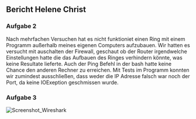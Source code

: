 ## Bericht Helene Christ

### Aufgabe 2
Nach mehrfachen Versuchen hat es nicht funktioniet einen Ring mit einem Programm außerhalb meines eigenen Computers aufzubauen. 
Wir hatten es versucht mit auschalten der Firewall, geschaut ob der Router irgendwelche Einstellungen hatte die das Aufbauen des Ringes verhindern könnte, was keine Resultate lieferte. Auch der Ping Befehl in der bash hatte keine Chance den anderen Rechner zu erreichen.
Mit Tests im Programm konnten wir zumindest ausschließen, dass weder die IP Adresse falsch war noch der Port, da keine IOExeption geschmissen wurde. 

### Aufgabe 3

![Screenshot_Wireshark](./WIresharkMitschnitt.png)